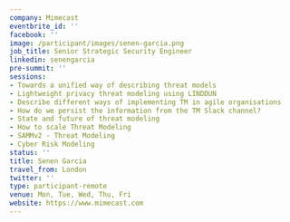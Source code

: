 ```yaml
---
company: Mimecast
eventbrite_id: ''
facebook: ''
image: /participant/images/senen-garcia.png
job_title: Senior Strategic Security Engineer
linkedin: senengarcia
pre-summit: ''
sessions:
- Towards a unified way of describing threat models
- Lightweight privacy threat modeling using LINDDUN
- Describe different ways of implementing TM in agile organisations
- How do we persist the information from the TM Slack channel?
- State and future of threat modeling
- How to scale Threat Modeling
- SAMMv2 - Threat Modeling
- Cyber Risk Modeling
status: ''
title: Senen Garcia
travel_from: London
twitter: ''
type: participant-remote
venue: Mon, Tue, Wed, Thu, Fri
website: https://www.mimecast.com
---
```


<!-- put more details about participant here -->
